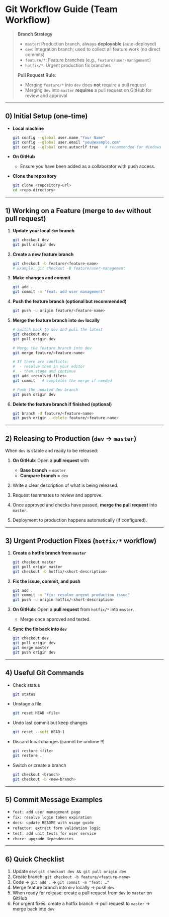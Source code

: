 # Git Workflow Guide (Team Workflow)

> **Branch Strategy**
>
> - `master`: Production branch, always **deployable** (auto-deployed)  
> - `dev`: Integration branch; used to collect all feature work (no direct commits)  
> - `feature/*`: Feature branches (e.g., `feature/user-management`)  
> - `hotfix/*`: Urgent production fix branches  
>
> **Pull Request Rule**:  
> - Merging `feature/*` into `dev` does **not** require a pull request  
> - Merging `dev` into `master` **requires** a pull request on GitHub for review and approval  

---

## 0) Initial Setup (one-time)

- **Local machine**
  ```bash
  git config --global user.name "Your Name"
  git config --global user.email "you@example.com"
  git config --global core.autocrlf true   # recommended for Windows
  ```

- **On GitHub**
  - Ensure you have been added as a collaborator with push access.

- **Clone the repository**
  ```bash
  git clone <repository-url>
  cd <repo-directory>
  ```

---

## 1) Working on a Feature (merge to `dev` without pull request)

1. **Update your local `dev` branch**
   ```bash
   git checkout dev
   git pull origin dev
   ```

2. **Create a new feature branch**
   ```bash
   git checkout -b feature/<feature-name>
   # Example: git checkout -b feature/user-management
   ```

3. **Make changes and commit**
   ```bash
   git add .
   git commit -m "feat: add user management"
   ```

4. **Push the feature branch (optional but recommended)**
   ```bash
   git push -u origin feature/<feature-name>
   ```

5. **Merge the feature branch into `dev` locally**
   ```bash
   # Switch back to dev and pull the latest
   git checkout dev
   git pull origin dev

   # Merge the feature branch into dev
   git merge feature/<feature-name>

   # If there are conflicts:
   #  - resolve them in your editor
   #  - then stage and continue
   git add <resolved-files>
   git commit   # completes the merge if needed

   # Push the updated dev branch
   git push origin dev
   ```
   

6. **Delete the feature branch if finished (optional)**
   ```bash
   git branch -d feature/<feature-name>
   git push origin --delete feature/<feature-name>
   ```

---

## 2) Releasing to Production (`dev` → `master`)

When `dev` is stable and ready to be released:

1. **On GitHub**: Open a **pull request** with  
   - **Base branch** = `master`  
   - **Compare branch** = `dev`  

2. Write a clear description of what is being released.  

3. Request teammates to review and approve.  

4. Once approved and checks have passed, **merge the pull request** into `master`.  

5. Deployment to production happens automatically (if configured).  

---

## 3) Urgent Production Fixes (`hotfix/*` workflow)

1. **Create a hotfix branch from `master`**
   ```bash
   git checkout master
   git pull origin master
   git checkout -b hotfix/<short-description>
   ```

2. **Fix the issue, commit, and push**
   ```bash
   git add .
   git commit -m "fix: resolve urgent production issue"
   git push -u origin hotfix/<short-description>
   ```

3. **On GitHub**: Open a **pull request** from `hotfix/*` into `master`.  
   - Merge once approved and tested.

4. **Sync the fix back into `dev`**
   ```bash
   git checkout dev
   git pull origin dev
   git merge master
   git push origin dev
   ```

---

## 4) Useful Git Commands

- Check status  
  ```bash
  git status
  ```
- Unstage a file  
  ```bash
  git reset HEAD <file>
  ```
- Undo last commit but keep changes  
  ```bash
  git reset --soft HEAD~1
  ```
- Discard local changes (cannot be undone !!)  
  ```bash
  git restore <file>
  git restore .
  ```
- Switch or create a branch  
  ```bash
  git checkout <branch>
  git checkout -b <new-branch>
  ```

---

## 5) Commit Message Examples

- `feat: add user management page`  
- `fix: resolve login token expiration`  
- `docs: update README with usage guide`  
- `refactor: extract form validation logic`  
- `test: add unit tests for user service`  
- `chore: upgrade dependencies`  

---

## 6) Quick Checklist

1. Update `dev`: `git checkout dev && git pull origin dev`  
2. Create branch: `git checkout -b feature/<feature-name>`  
3. Code → `git add .` → `git commit -m "feat: …"`  
4. Merge feature branch into `dev` locally → push `dev`  
5. When ready for release: create a pull request from `dev` to `master` on GitHub  
6. For urgent fixes: create a hotfix branch → pull request to `master` → merge back into `dev`  
